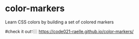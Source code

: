 # color-markers
Learn CSS colors by building a set of colored markers

#check it out👇🏼
https://code021-raelle.github.io/color-markers/